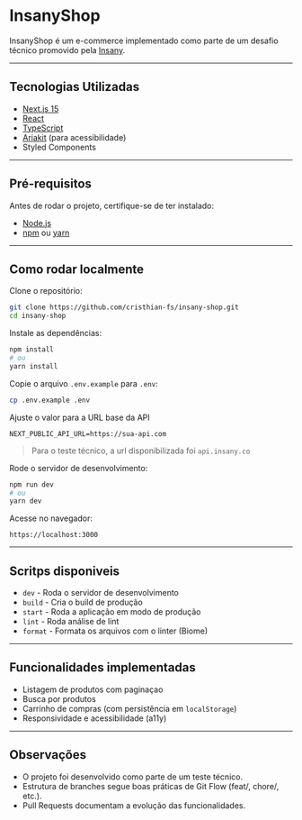 # InsanyShop

InsanyShop é um e-commerce implementado como parte de um desafio técnico promovido pela [Insany](https://www.insany.design/pt-BR).

---

## Tecnologias Utilizadas
- [Next.js 15](https://nextjs.org/)
- [React](https://react.dev/)
- [TypeScript](https://www.typescriptlang.org/)
- [Ariakit](https://ariakit.org/) (para acessibilidade)
- Styled Components

---

## Pré-requisitos

Antes de rodar o projeto, certifique-se de ter instalado:
- [Node.js](https://nodejs.org/)
- [npm](https://www.npmjs.com/) ou [yarn](https://yarnpkg.com/)

---

## Como rodar localmente

Clone o repositório:

```bash
git clone https://github.com/cristhian-fs/insany-shop.git
cd insany-shop
```

Instale as dependências:

```bash
npm install
# ou
yarn install
```

Copie o arquivo `.env.example` para `.env`:

```bash
cp .env.example .env
```

Ajuste o valor para a URL base da API

```env
NEXT_PUBLIC_API_URL=https://sua-api.com
```

> Para o teste técnico, a url disponibilizada foi `api.insany.co`

Rode o servidor de desenvolvimento:

```bash
npm run dev
# ou 
yarn dev
```

Acesse no navegador:

```
https://localhost:3000
```

---

## Scritps disponiveis
- `dev` - Roda o servidor de desenvolvimento
- `build` - Cria o build de produção
- `start` - Roda a aplicação em modo de produção
- `lint` - Roda análise de lint
- `format` - Formata os arquivos com o linter (Biome)

---

## Funcionalidades implementadas

- Listagem de produtos com paginaçao
- Busca por produtos
- Carrinho de compras (com persistência em `localStorage`)
- Responsividade e acessibilidade (a11y)

---

## Observações

- O projeto foi desenvolvido como parte de um teste técnico.
- Estrutura de branches segue boas práticas de Git Flow (feat/, chore/, etc.).
- Pull Requests documentam a evolução das funcionalidades.

